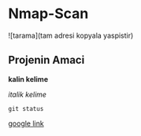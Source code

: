 # Nmap-Scan

![tarama](tam adresi kopyala yaspistir)

##  Projenin Amaci 

**kalin kelime**

*italik kelime*

`git status`


[google link](http://www.google.com)


